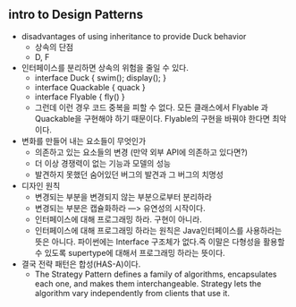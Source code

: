 ## intro to Design Patterns
- disadvantages of using inheritance to provide Duck behavior
    - 상속의 단점
    - D, F
- 인터페이스를 분리하면 상속의 위험을 줄일 수 있다.
    - interface Duck { swim(); display(); }
    - interface Quackable { quack }
    - interface Flyable { fly() }
    - 그런데 이런 경우 코드 중복을 피할 수 없다. 모든 클래스에서 Flyable 과 Quackable을 구현해야 하기 때문이다. Flyable의 구현을 바꿔야 한다면 최악이다.
- 변화를 만들어 내는 요소들이 무엇인가
    - 의존하고 있는 요소들의 변경 (만약 외부 API에 의존하고 있다면?)
    - 더 이상 경쟁력이 없는 기능과 모델의 성능
    - 발견하지 못했던 숨어있던 버그의 발견과 그 버그의 치명성
- 디자인 원칙
    - 변경되는 부분을 변경되지 않는 부분으로부터 분리하라
    - 변경되는 부분은 캡슐화하라 —> 유연성의 시작이다.
    - 인터페이스에 대해 프로그래밍 하라. 구현이 아니라.
    - 인터페이스에 대해 프로그래밍 하라는 원칙은 Java인터페이스를 사용하라는 뜻은 아니다. 파이썬에는 Interface 구조체가 없다.즉 이말은 다형성을 활용할 수 있도록 supertype에 대해서 프로그래밍 하라는 뜻이다. 
- 결국 전략 패턴은 합성(HAS-A)이다.
  - The Strategy Pattern defines a family of algorithms, encapsulates each one, and makes them interchangeable. Strategy lets the algorithm vary independently from clients that use it.
